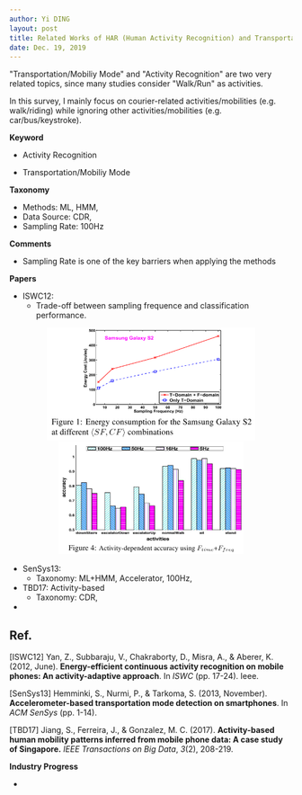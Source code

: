 ```yaml
---
author: Yi DING
layout: post
title: Related Works of HAR (Human Activity Recognition) and Transportation Mode
date: Dec. 19, 2019
---
```




"Transportation/Mobiliy Mode" and "Activity Recognition" are two very related topics, since many studies consider "Walk/Run" as activities.

In this survey, I mainly focus on courier-related activities/mobilities (e.g. walk/riding) while ignoring other activities/mobilities (e.g. car/bus/keystroke).



**Keyword**

* Activity Recognition

* Transportation/Mobiliy Mode

  

**Taxonomy**

* Methods: ML, HMM, 
* Data Source: CDR,
* Sampling Rate: 100Hz

**Comments**

* Sampling Rate is one of the key barriers when applying the methods

**Papers**

* ISWC12: 
  * Trade-off between sampling frequence and classification performance.

<p align = "center">
<img src="figures/SamplingRateEnergyTradeoff_ISWC12.png"  alt="Context aware navigation" height="200">
  <img src="figures/DifferentSamplingRatePeformance_ISWC12.png"  alt="Context aware navigation" height="200">
</p>





* SenSys13:
  * Taxonomy: ML+HMM, Accelerator, 100Hz,
* TBD17: Activity-based
  * Taxonomy: CDR, 
* 

##  Ref.

[ISWC12] Yan, Z., Subbaraju, V., Chakraborty, D., Misra, A., & Aberer, K. (2012, June). **Energy-efficient continuous activity recognition on mobile phones: An activity-adaptive approach**. In *ISWC* (pp. 17-24). Ieee.

[SenSys13] Hemminki, S., Nurmi, P., & Tarkoma, S. (2013, November). **Accelerometer-based transportation mode detection on smartphones**. In *ACM SenSys* (pp. 1-14).

[TBD17] Jiang, S., Ferreira, J., & Gonzalez, M. C. (2017). **Activity-based human mobility patterns inferred from mobile phone data: A case study of Singapore.** *IEEE Transactions on Big Data*, *3*(2), 208-219.



**Industry Progress**

- 